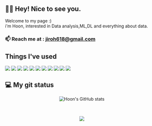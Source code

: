 
<h2>🤟🏻 Hey! Nice to see you. </h2> 
Welcome to my page :) <br>
i'm Hoon, interested in Data analysis,ML,DL and everything about data.

### 📫  Reach me at : jiroh618@gmail.com

<h2>Things I've used </h2>  
<p>
 <img src="https://img.shields.io/badge/Python-3776AB?style=flat-square&logo=Python&logoColor=white"/>
 <img src="https://img.shields.io/badge/mysql-4479A1?style=flat-square&logo=mysql&logoColor=white"> 
 <img src="https://img.shields.io/badge/NumPy-013243?style=flat-square&logo=NumPy&logoColor=white"/> 
 <img src="https://img.shields.io/badge/pandas-150458?style=flat-square&logo=pandas&logoColor=white"/> 
 <img src="https://img.shields.io/badge/Django-092E20?style=flat-square&logo=Django&logoColor=white"/>
 <img src="https://img.shields.io/badge/TensorFlow-FF6F00?style=flat-square&logo=tensorflow&logoColor=white"/> 
 <img src="https://img.shields.io/badge/Keras-D00000?style=flat-square&logo=Keras&logoColor=white"/>
 <img src="https://img.shields.io/badge/PyTorch-EE4C2C?style=flat-square&logo=PyTorch&logoColor=white"/> 
 <img src="https://img.shields.io/badge/Docker-2496ED?style=flat-square&logo=Docker&logoColor=white"/>
 <img src="https://img.shields.io/badge/AWS-232F3E?style=flat-square&logo=AmazonAWS&logoColor=white"/>
 <img src="https://img.shields.io/badge/MongoDB-47A248?style=flat-square&logo=MongoDB&logoColor=white"/> 
<br>
<h2>  💻 My git status</h2>
<div align="center"> 
 
![Hoon's GitHub stats](https://github-readme-stats.vercel.app/api?username=jiroh1&show_icons=true&theme=great-gatsby)
<!-- <img src= "https://github-readme-stats.vercel.app/api?username=jiroh1&theme=great-gatsby&show_icons=true" > -->
<!-- ![Hoon's GitHub stats](https://github-readme-stats.vercel.app/api?username=jiroh1&theme=great-gatsby&show_icons=true)   -->
<br>
<br>
  <a href="https://hits.seeyoufarm.com"><img src="https://hits.seeyoufarm.com/api/count/incr/badge.svg?url=https://github.com/jiroh1&count_bg=%23EEA119&title_bg=%BLACK&icon=github.svg&icon_color=%23E1DEDE&title=hits&edge_flat=false"/></a>
</div>
